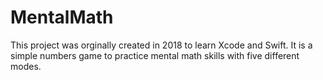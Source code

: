 # MentalMath

This project was orginally created in 2018 to learn Xcode and Swift.
It is a simple numbers game to practice mental math skills with five different modes.
